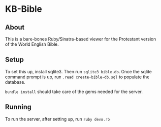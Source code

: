 # KB-Bible

## About
This is a bare-bones Ruby/Sinatra-based viewer for the Protestant version of the World English Bible.

## Setup

To set this up, install sqlite3. Then run `sqlite3 bible.db`. Once the sqlite command prompt is up, run `.read create-bible-db.sql` to populate the database.

`bundle install` should take care of the gems needed for the server.

## Running

To run the server, after setting up, run `ruby devo.rb`

